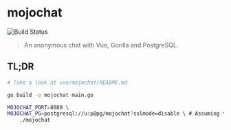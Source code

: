 # mojochat

![Build Status](https://gitlab.com/le-garff-yoann/mojochat/badges/master/build.svg)

> An anonymous chat with Vue, Gorilla and PostgreSQL.

## TL;DR

```bash
# Take a look at vue/mojochat/README.md

go build -o mojochat main.go

MOJOCHAT_PORT=8080 \
MOJOCHAT_PG=postgresql://u:p@pg/mojochat?sslmode=disable \ # Assuming that you have a PostgreSQL running around...
    ./mojochat
```
